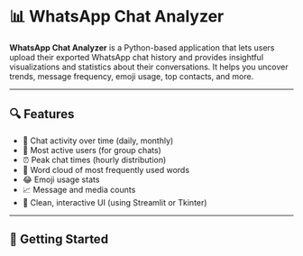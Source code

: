 # 📊 WhatsApp Chat Analyzer

**WhatsApp Chat Analyzer** is a Python-based application that lets users upload their exported WhatsApp chat history and provides insightful visualizations and statistics about their conversations. It helps you uncover trends, message frequency, emoji usage, top contacts, and more.

---

## 🔍 Features

- 📅 Chat activity over time (daily, monthly)
- 👥 Most active users (for group chats)
- ⏰ Peak chat times (hourly distribution)
- 💬 Word cloud of most frequently used words
- 😂 Emoji usage stats
- 📈 Message and media counts
- 📝 Clean, interactive UI (using Streamlit or Tkinter)

---

## 🚀 Getting Started
